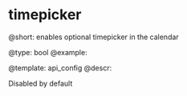timepicker
=============


@short: enables optional timepicker in the calendar
	

@type:  bool
@example:


@template:	api_config
@descr:


Disabled by default